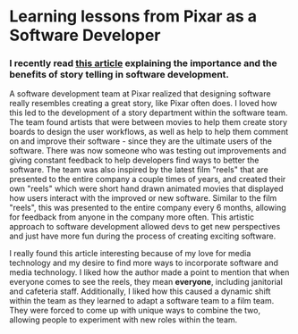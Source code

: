 # Learning lessons from Pixar as a Software Developer
### I recently read [this article](https://review.firstround.com/Lessons-from-Pixar-Why-Software-Developers-should-be-Story-Tellers) explaining the importance and the benefits of story telling in software development.

A software development team at Pixar realized that designing software really resembles creating a great story, like Pixar often does. I loved how this led to the development of a story department within the software team. The team found artists that were between movies to help them create story boards to design the user workflows, as well as help to help them comment on and improve their software - since they are the ultimate users of the software. There was now someone who was testing out improvements and giving constant feedback to help developers find ways to better the software. The team was also inspired by the latest film "reels" that are presented to the entire company a couple times of years, and created their own "reels" which were short hand drawn animated movies that displayed how users interact with the improved or new software. Similar to the film "reels", this was presented to the entire company every 6 months, allowing for feedback from anyone in the company more often. This artistic approach to software development allowed devs to get new perspectives and just have more fun during the process of creating exciting software.

I really found this article interesting because of my love for media technology and my desire to find more ways to incorporate software and media technology. I liked how the author made a point to mention that when everyone comes to see the reels, they mean **everyone**, including janitorial and cafeteria staff. Additionally, I liked how this caused a dynamic shift within the team as they learned to adapt a software team to a film team. They were forced to come up with unique ways to combine the two, allowing people to experiment with new roles within the team.
